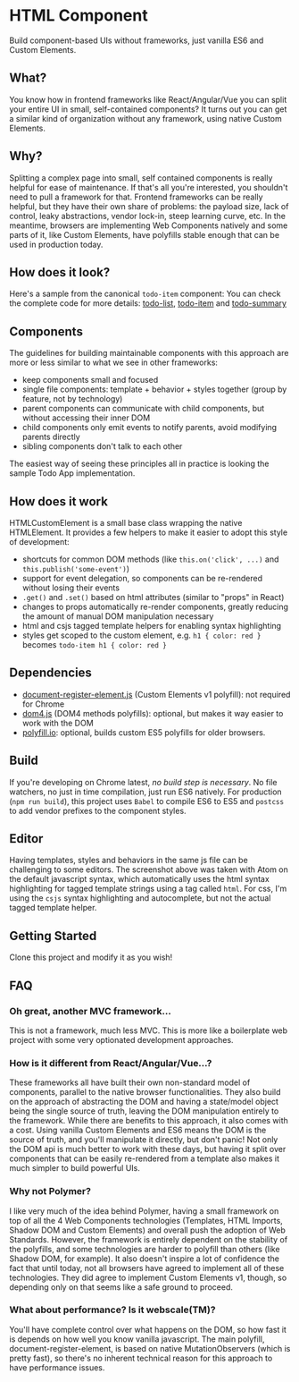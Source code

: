 # HTML Component
Build component-based UIs without frameworks, just vanilla ES6 and Custom Elements.

## What?
You know how in frontend frameworks like React/Angular/Vue you can split your entire UI in small, self-contained components?
It turns out you can get a similar kind of organization without any framework, using native Custom Elements.

## Why?
Splitting a complex page into small, self contained components is really helpful for ease of maintenance. If that's all you're interested, you shouldn't need to pull a framework for that.
Frontend frameworks can be really helpful, but they have their own share of problems: the payload size, lack of control, leaky abstractions, vendor lock-in, steep learning curve, etc.
In the meantime, browsers are implementing Web Components natively and some parts of it, like Custom Elements, have polyfills stable enough that can be used in production today.

## How does it look?
Here's a sample from the canonical `todo-item` component:
You can check the complete code for more details: [todo-list](https://github.com/felipeccastro/html-component/blob/master/src/todo-list.js), [todo-item](https://github.com/felipeccastro/html-component/blob/master/src/todo-item.js) and [todo-summary](https://github.com/felipeccastro/html-component/blob/master/src/todo-summary.js)

## Components
The guidelines for building maintainable components with this approach are more or less similar to what we see in other frameworks:

- keep components small and focused
- single file components: template + behavior + styles together (group by feature, not by technology)
- parent components can communicate with child components, but without accessing their inner DOM
- child components only emit events to notify parents, avoid modifying parents directly
- sibling components don't talk to each other

The easiest way of seeing these principles all in practice is looking the sample Todo App implementation.

## How does it work
HTMLCustomElement is a small base class wrapping the native HTMLElement.
It provides a few helpers to make it easier to adopt this style of development:

- shortcuts for common DOM methods (like `this.on('click', ...)` and `this.publish('some-event')`)
- support for event delegation, so components can be re-rendered without losing their events
- `.get()` and `.set()` based on html attributes (similar to "props" in React)
- changes to props automatically re-render components, greatly reducing the amount of manual DOM manipulation necessary
- html and csjs tagged template helpers for enabling syntax highlighting
- styles get scoped to the custom element, e.g. `h1 { color: red }` becomes `todo-item h1 { color: red }`

## Dependencies
- [document-register-element.js](https://github.com/WebReflection/document-register-element) (Custom Elements v1 polyfill): not required for Chrome
- [dom4.js](https://github.com/WebReflection/dom4) (DOM4 methods polyfills): optional, but makes it way easier to work with the DOM
- [polyfill.io](https://polyfill.io/v2/docs/): optional, builds custom ES5 polyfills for older browsers.

## Build
If you're developing on Chrome latest, *no build step is necessary*. No file watchers, no just in time compilation, just run ES6 natively.
For production (`npm run build`), this project uses `Babel` to compile ES6 to ES5 and `postcss` to add vendor prefixes to the component styles.

## Editor
Having templates, styles and behaviors in the same js file can be challenging to some editors.
The screenshot above was taken with Atom on the default javascript syntax, which automatically uses the html syntax highlighting for tagged template strings using a tag called `html`.
For css, I'm using the `csjs` syntax highlighting and autocomplete, but not the actual tagged template helper.

## Getting Started
Clone this project and modify it as you wish!

## FAQ

### Oh great, another MVC framework...
This is not a framework, much less MVC. This is more like a boilerplate web project with some very optionated development approaches.

### How is it different from React/Angular/Vue...?
These frameworks all have built their own non-standard model of components, parallel to the native browser functionalities.
They also build on the approach of abstracting the DOM and having a state/model object being the single source of truth, leaving the DOM manipulation entirely to the framework. While there are benefits to this approach, it also comes with a cost.
Using vanilla Custom Elements and ES6 means the DOM is the source of truth, and you'll manipulate it directly, but don't panic! Not only the DOM api is much better to work with these days, but having it split over components that can be easily re-rendered from a template also makes it much simpler to build powerful UIs.

### Why not Polymer?
I like very much of the idea behind Polymer, having a small framework on top of all the 4 Web Components technologies (Templates, HTML Imports, Shadow DOM and Custom Elements) and overall push the adoption of Web Standards. However, the framework is entirely dependent on the stability of the polyfills, and some technologies are harder to polyfill than others (like Shadow DOM, for example). It also doesn't inspire a lot of confidence the fact that until today, not all browsers have agreed to implement all of these technologies. They did agree to implement Custom Elements v1, though, so depending only on that seems like a safe ground to proceed.

### What about performance? Is it webscale(TM)?
You'll have complete control over what happens on the DOM, so how fast it is depends on how well you know vanilla javascript.
The main polyfill, document-register-element, is based on native  MutationObservers (which is pretty fast), so there's no inherent technical reason for this approach to have performance issues.
